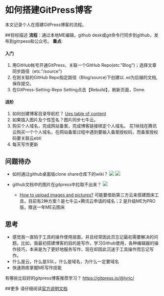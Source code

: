 # 如何搭建GitPress博客

本文记录个人在搭建GitPress博客的流程。

##目标描述
**流程**：通过本地ME编辑，github desk或git命令行同步到github，发布到gitrpess和公众号。
**重点**: 
#### 入门
1. 用GitHub帐号开通GitPress，关联一个GitHub Repo(etc."Blog")；选择文章同步路径（etc."/source")
2. 在刚关联的GitHub Repo指定路径（Blog/source)下创建以``.md``为后缀的文档,保存提交。
3. 在GitPress-Setting-Repo Setting点击【Rebuild】，刷新页面，Done.
#### 进阶
1. 如何创建博客目录导航栏？ [Ues table of content](https://gitpress.io/c/helps/collection-toc)
2. 如果插入图片及个性签名？图片同步七牛云。
3. 购买个人域名，完成网站备案，完成博客链接绑定个人域名。
花1块钱在腾讯云购买一个个人域名，在网站备案过程中遇到要输入备案授权码，而备案授权码要关联云ebtl
5. 每天写作更新
## 问题待办
- 如何通过github桌面版clone share仓库下的wiki？
![](./_image/2019-04-23-08-33-39.png)
![](./_image/2019-04-23-08-34-35.png)

- github文档中的图片在gitpress中拉取不出来？
![](./_image/2019-04-23-11-05-38.png)
  - [How to upload images and pictures?](https://gitpress.io/c/helps/faq)
可能要借助第三方云来搭建图床工具，目前有2种方案:1 是七牛云+腾讯云申请的域名；2 是升级ME为PRO版，赠送一年ME云图床

## 思考
- 感觉我一直陷于工具的操作使用层面，并且经常因此页忘记最初需要解决的问题。比如，我最初搭建博客的目的是写作，学习Github使用，各种编辑器的操作技巧，本来是为了更好地服务写作，现在却因此沉迷于工具操作而忘记写作。
- 什么是云，什么是SSL，什么是域名，为什么一定要域名
- 快速熟练掌握ME写作技能
                            
有哪些比较好的gitpress博客推荐学习？
https://gitpress.io/@lyric/

##更多
请仔细阅读[官方说明文档](https://gitpress.io/c/helps/welcome)
